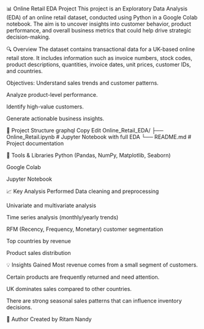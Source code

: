 📊 Online Retail EDA Project
This project is an Exploratory Data Analysis (EDA) of an online retail dataset, conducted using Python in a Google Colab notebook. The aim is to uncover insights into customer behavior, product performance, and overall business metrics that could help drive strategic decision-making.

🔍 Overview
The dataset contains transactional data for a UK-based online retail store. It includes information such as invoice numbers, stock codes, product descriptions, quantities, invoice dates, unit prices, customer IDs, and countries.

Objectives:
Understand sales trends and customer patterns.

Analyze product-level performance.

Identify high-value customers.

Generate actionable business insights.

📁 Project Structure
graphql
Copy
Edit
Online_Retail_EDA/
├── Online_Retail.ipynb     # Jupyter Notebook with full EDA
└── README.md               # Project documentation

🧰 Tools & Libraries
Python (Pandas, NumPy, Matplotlib, Seaborn)

Google Colab

Jupyter Notebook

📈 Key Analysis Performed
Data cleaning and preprocessing

Univariate and multivariate analysis

Time series analysis (monthly/yearly trends)

RFM (Recency, Frequency, Monetary) customer segmentation

Top countries by revenue

Product sales distribution

💡 Insights Gained
Most revenue comes from a small segment of customers.

Certain products are frequently returned and need attention.

UK dominates sales compared to other countries.

There are strong seasonal sales patterns that can influence inventory decisions.

📌 Author
Created by Ritam Nandy